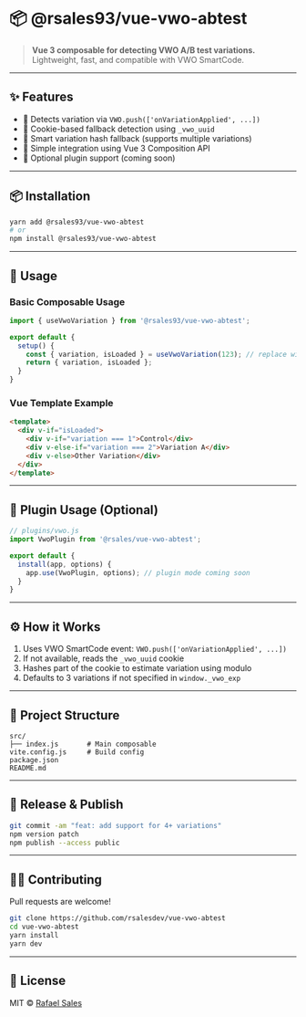 # 📦 @rsales93/vue-vwo-abtest

> **Vue 3 composable for detecting VWO A/B test variations.**  
> Lightweight, fast, and compatible with VWO SmartCode.

---

## ✨ Features

- 📡 Detects variation via `VWO.push(['onVariationApplied', ...])`
- 🍪 Cookie-based fallback detection using `_vwo_uuid`
- 🧠 Smart variation hash fallback (supports multiple variations)
- 🧩 Simple integration using Vue 3 Composition API
- 🔌 Optional plugin support (coming soon)

---

## 📦 Installation

```bash
yarn add @rsales93/vue-vwo-abtest
# or
npm install @rsales93/vue-vwo-abtest
```

---

## 🚀 Usage

### Basic Composable Usage

```ts
import { useVwoVariation } from '@rsales93/vue-vwo-abtest';

export default {
  setup() {
    const { variation, isLoaded } = useVwoVariation(123); // replace with your campaign ID
    return { variation, isLoaded };
  }
}
```

### Vue Template Example

```html
<template>
  <div v-if="isLoaded">
    <div v-if="variation === 1">Control</div>
    <div v-else-if="variation === 2">Variation A</div>
    <div v-else>Other Variation</div>
  </div>
</template>
```

---

## 🔧 Plugin Usage (Optional)

```ts
// plugins/vwo.js
import VwoPlugin from '@rsales/vue-vwo-abtest';

export default {
  install(app, options) {
    app.use(VwoPlugin, options); // plugin mode coming soon
  }
}
```

---

## ⚙️ How it Works

1. Uses VWO SmartCode event: `VWO.push(['onVariationApplied', ...])`
2. If not available, reads the `_vwo_uuid` cookie
3. Hashes part of the cookie to estimate variation using modulo
4. Defaults to 3 variations if not specified in `window._vwo_exp`

---

## 📁 Project Structure

```
src/
├── index.js       # Main composable
vite.config.js     # Build config
package.json
README.md
```

---

## 🚀 Release & Publish

```bash
git commit -am "feat: add support for 4+ variations"
npm version patch
npm publish --access public
```

---

## 🧑‍💻 Contributing

Pull requests are welcome!

```bash
git clone https://github.com/rsalesdev/vue-vwo-abtest
cd vue-vwo-abtest
yarn install
yarn dev
```

---

## 📃 License

MIT © [Rafael Sales](https://github.com/rsales)
